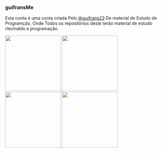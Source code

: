 ### guifransMe
<div>
  <p>
  Esta conta è uma conta criada Pelo <a href="https://github.com/guifrans23">@guifrans23</a> De material de Estudo de Programção.
  Onde Todos os repositórios deste terão material de estudo rlecinaldo a programação.
  </p>
</div>

<div>
<a href="https://github.com/guifransme">
  <img height="180em" src="https://github-readme-stats.vercel.app/api?username=guifransme"/>
  <img height="180em" src="https://github-readme-stats.vercel.app/api/top-langs/?username=guifransme"/>
  <img height="180em" src=""/>
  <img height="180em" src="https://github-readme-streak-stats.herokuapp.com/?user=guifransme"/>

</div>
